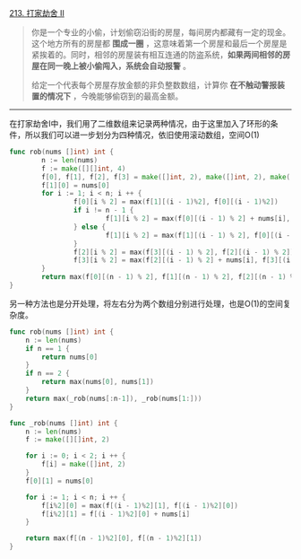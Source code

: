 [213. 打家劫舍 II](https://leetcode.cn/problems/house-robber-ii/)

> 你是一个专业的小偷，计划偷窃沿街的房屋，每间房内都藏有一定的现金。这个地方所有的房屋都 **围成一圈** ，这意味着第一个房屋和最后一个房屋是紧挨着的。同时，相邻的房屋装有相互连通的防盗系统，**如果两间相邻的房屋在同一晚上被小偷闯入，系统会自动报警** 。
>
> 给定一个代表每个房屋存放金额的非负整数数组，计算你 **在不触动警报装置的情况下** ，今晚能够偷窃到的最高金额。

----

在打家劫舍I中，我们用了二维数组来记录两种情况，由于这里加入了环形的条件，所以我们可以进一步划分为四种情况，依旧使用滚动数组，空间O(1)

```go
func rob(nums []int) int {
        n := len(nums)
        f := make([][]int, 4)
        f[0], f[1], f[2], f[3] = make([]int, 2), make([]int, 2), make([]int, 2), make([]int, 2)
        f[1][0] = nums[0]
        for i := 1; i < n; i ++ {
                f[0][i % 2] = max(f[1][(i - 1)%2], f[0][(i - 1)%2])
                if i != n - 1 {
                        f[1][i % 2] = max(f[0][(i - 1) % 2] + nums[i], f[1][(i - 1) % 2])
                } else {
                        f[1][i % 2] = max(f[1][(i - 1) % 2], f[0][(i - 1) % 2])
                }
                f[2][i % 2] = max(f[3][(i - 1) % 2], f[2][(i - 1) % 2])
                f[3][i % 2] = max(f[2][(i - 1) % 2] + nums[i], f[3][(i - 1) % 2])
        }
        return max(f[0][(n - 1) % 2], f[1][(n - 1) % 2], f[2][(n - 1) % 2], f[3][(n - 1) % 2])
}
```

另一种方法也是分开处理，将左右分为两个数组分别进行处理，也是O(1)的空间复杂度。

```go
func rob(nums []int) int {
    n := len(nums)
    if n == 1 {
        return nums[0]
    }
    if n == 2 {
        return max(nums[0], nums[1])
    }
    return max(_rob(nums[:n-1]), _rob(nums[1:]))
}

func _rob(nums []int) int {
    n := len(nums)
    f := make([][]int, 2)

    for i := 0; i < 2; i ++ {
        f[i] = make([]int, 2)
    }
    f[0][1] = nums[0]

    for i := 1; i < n; i ++ {
        f[i%2][0] = max(f[(i - 1)%2][1], f[(i - 1)%2][0])
        f[i%2][1] = f[(i - 1)%2][0] + nums[i]
    }

    return max(f[(n - 1)%2][0], f[(n - 1)%2][1])
}
```

